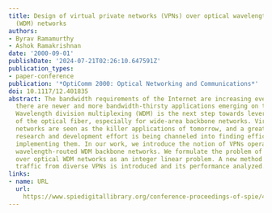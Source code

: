 ```yaml
---
title: Design of virtual private networks (VPNs) over optical wavelength-division-multiplexed
  (WDM) networks
authors:
- Byrav Ramamurthy
- Ashok Ramakrishnan
date: '2000-09-01'
publishDate: '2024-07-21T02:26:10.647591Z'
publication_types:
- paper-conference
publication: '*OptiComm 2000: Optical Networking and Communications*'
doi: 10.1117/12.401835
abstract: The bandwidth requirements of the Internet are increasing every day and
  there are newer and more bandwidth-thirsty applications emerging on the horizon.
  Wavelength division multiplexing (WDM) is the next step towards leveraging the capabilities
  of the optical fiber, especially for wide-area backbone networks. Virtual private
  networks are seen as the killer applications of tomorrow, and a great amount of
  research and development effort is being channeled into finding efficient ways for
  implementing them. In our work, we introduce the notion of VPNs operating over optical
  wavelength-routed WDM backbone networks. We formulate the problem of VPN design
  over optical WDM networks as an integer linear problem. A new method to deal with
  traffic from diverse VPNs is introduced and its performance analyzed.
links:
- name: URL
  url: 
    https://www.spiedigitallibrary.org/conference-proceedings-of-spie/4233/0000/Design-of-virtual-private-networks-VPNs-over-optical-wavelength-division/10.1117/12.401835.full
---
```

